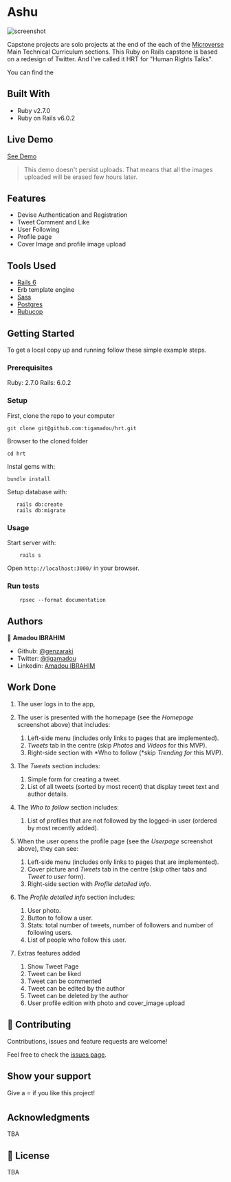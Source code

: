 # Ashu
![screenshot](./docs/screenshot.png)

Capstone projects are solo projects at the end of the each of the [Microverse](https://microverse.org) Main Technical Curriculum sections.  This Ruby on Rails capstone is based on a redesign of Twitter. And I've called it HRT for "Human Rights Talks".

You can find the 

## Built With

- Ruby v2.7.0
- Ruby on Rails v6.0.2

## Live Demo

[See Demo](https://thawing-wave-61294.herokuapp.com/) 

> This demo doesn't persist uploads. That means that all the images uploaded will be erased few hours later.

## Features
* Devise Authentication and Registration 
* Tweet Comment and Like
* User Following
* Profile page
* Cover Image and profile image upload

## Tools Used

* [Rails 6](https://rubyonrails.org/)
* Erb template engine
* [Sass](https://sass-lang.com/)
* [Postgres](https://www.postgresql.org/)
* [Rubucop](https://github.com/rubocop-hq/rubocop)

## Getting Started

To get a local copy up and running follow these simple example steps.

### Prerequisites

Ruby: 2.7.0
Rails: 6.0.2


### Setup
First, clone the repo to your computer

```
git clone git@github.com:tigamadou/hrt.git
```

Browser to the cloned folder
```
cd hrt
```

Instal gems with:

```
bundle install
```

Setup database with:

```
   rails db:create
   rails db:migrate
```



### Usage

Start server with:

```
    rails s
```

Open `http://localhost:3000/` in your browser.

### Run tests

```
    rpsec --format documentation
```

## Authors

👤 **Amadou IBRAHIM**

- Github: [@genzaraki](https://github.com/genzaraki)
- Twitter: [@tigamadou](https://twitter.com/tigamadou)
- Linkedin: [Amadou IBRAHIM](https://www.linkedin.com/in/amadou-ibrahim-75769167/)

## Work Done

1. The user logs in to the app,
2. The user is presented with the homepage (see the *Homepage* screenshot above) that includes:
    1. Left-side menu (includes only links to pages that are implemented).
    2. *Tweets* tab in the centre (skip *Photos* and *Videos* for this MVP).
    3. Right-side section with *Who to follow (*skip *Trending for* this MVP).
3. The *Tweets* section includes:
    1. Simple form for creating a tweet.
    2. List of all tweets (sorted by most recent) that display tweet text and author details.
    
4. The *Who to follow* section includes:
    1. List of profiles that are not followed by the logged-in user (ordered by most recently added).
5. When the user opens the profile page (see the *Userpage* screenshot above), they can see:
    1. Left-side menu (includes only links to pages that are implemented).
    2. Cover picture and *Tweets* tab in the centre (skip other tabs and *Tweet to user* form).
    3. Right-side section with *Profile detailed info.*
6. The *Profile detailed info* section includes:
    1. User photo.
    2. Button to follow a user.
    3. Stats: total number of tweets, number of followers and number of following users.
    4. List of people who follow this user.
7. Extras features added
    1. Show Tweet Page
    2. Tweet can be liked
    3. Tweet can be commented
    4. Tweet can be edited by the author
    5. Tweet can be deleted by the author
    6. User profile edition with photo and cover_image upload

## 🤝 Contributing

Contributions, issues and feature requests are welcome!

Feel free to check the [issues page](issues/).

## Show your support

Give a ⭐️ if you like this project!

## Acknowledgments

TBA

## 📝 License

TBA

